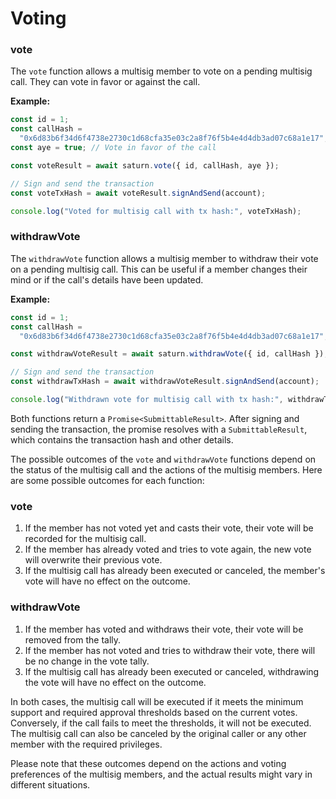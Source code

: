 # Voting

### vote

The `vote` function allows a multisig member to vote on a pending multisig call. They can vote in favor or against the call.

**Example:**

```typescript
const id = 1;
const callHash =
  "0x6d83b6f34d6f4738e2730c1d68cfa35e03c2a8f76f5b4e4d4db3ad07c68a1e17";
const aye = true; // Vote in favor of the call

const voteResult = await saturn.vote({ id, callHash, aye });

// Sign and send the transaction
const voteTxHash = await voteResult.signAndSend(account);

console.log("Voted for multisig call with tx hash:", voteTxHash);
```

### withdrawVote

The `withdrawVote` function allows a multisig member to withdraw their vote on a pending multisig call. This can be useful if a member changes their mind or if the call's details have been updated.

**Example:**

```typescript
const id = 1;
const callHash =
  "0x6d83b6f34d6f4738e2730c1d68cfa35e03c2a8f76f5b4e4d4db3ad07c68a1e17";

const withdrawVoteResult = await saturn.withdrawVote({ id, callHash });

// Sign and send the transaction
const withdrawTxHash = await withdrawVoteResult.signAndSend(account);

console.log("Withdrawn vote for multisig call with tx hash:", withdrawTxHash);
```

Both functions return a `Promise<SubmittableResult>`. After signing and sending the transaction, the promise resolves with a `SubmittableResult`, which contains the transaction hash and other details.

The possible outcomes of the `vote` and `withdrawVote` functions depend on the status of the multisig call and the actions of the multisig members. Here are some possible outcomes for each function:

### vote

1. If the member has not voted yet and casts their vote, their vote will be recorded for the multisig call.
2. If the member has already voted and tries to vote again, the new vote will overwrite their previous vote.
3. If the multisig call has already been executed or canceled, the member's vote will have no effect on the outcome.

### withdrawVote

1. If the member has voted and withdraws their vote, their vote will be removed from the tally.
2. If the member has not voted and tries to withdraw their vote, there will be no change in the vote tally.
3. If the multisig call has already been executed or canceled, withdrawing the vote will have no effect on the outcome.

In both cases, the multisig call will be executed if it meets the minimum support and required approval thresholds based on the current votes. Conversely, if the call fails to meet the thresholds, it will not be executed. The multisig call can also be canceled by the original caller or any other member with the required privileges.

Please note that these outcomes depend on the actions and voting preferences of the multisig members, and the actual results might vary in different situations.
